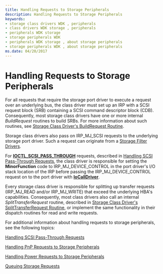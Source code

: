 ```yaml
---
title: Handling Requests to Storage Peripherals
description: Handling Requests to Storage Peripherals
keywords:
- storage class drivers WDK , peripherals
- class drivers WDK storage , peripherals
- peripherals WDK storage
- storage peripherals WDK
- peripherals WDK storage , about storage peripherals
- storage peripherals WDK , about storage peripherals
ms.date: 04/20/2017
---
```


# Handling Requests to Storage Peripherals

For all requests that require the storage port driver to execute a request over an underlying bus, the class driver must set up an IRP with a SCSI request block (SRB) containing a SCSI command descriptor block (CDB). Consequently, most storage class drivers have one or more internal *BuildRequest* routines to build SRBs. For more information about such routines, see [Storage Class Driver's BuildRequest Routine](storage-class-driver-s-buildrequest-routine.md).

Storage class drivers also pass on IRP_MJ_SCSI requests to the underlying storage port driver. Such a request can originate from a [Storage Filter Drivers](storage-filter-drivers.md).

For [**IOCTL_SCSI_PASS_THROUGH**](/windows-hardware/drivers/ddi/ntddscsi/ni-ntddscsi-ioctl_scsi_pass_through) requests, described in [Handling SCSI Pass-Through Requests](handling-scsi-pass-through-requests.md), the class driver is responsible for setting the **MinorFunction** code to IRP_MJ_DEVICE_CONTROL in the port driver's I/O stack location of the IRP before passing the IRP_MJ_DEVICE_CONTROL request on to the port driver with [**IoCallDriver**](/windows-hardware/drivers/ddi/wdm/nf-wdm-iocalldriver).

Every storage class driver is responsible for splitting up transfer requests (IRP_MJ_READ and/or IRP_MJ_WRITE) that exceed the underlying HBA's capabilities. Consequently, most class drivers also call an internal *SplitTransferRequest* routine, described in [Storage Class Driver's SplitTransferRequest Routine](storage-class-driver-s-splittransferrequest-routine.md), or implement the same functionality in their dispatch routines for read and write requests.

For additional information about handling requests to storage peripherals, see the following topics:

[Handling SCSI Pass-Through Requests](handling-scsi-pass-through-requests.md)

[Handling PnP Requests to Storage Peripherals](handling-pnp-requests-to-storage-peripherals.md)

[Handling Power Requests to Storage Peripherals](handling-power-requests-to-storage-peripherals.md)

[Queuing Storage Requests](queuing-storage-requests.md)
